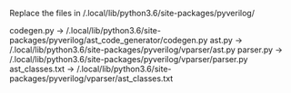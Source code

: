 Replace the files in <home>/.local/lib/python3.6/site-packages/pyverilog/

codegen.py -> <home>/.local/lib/python3.6/site-packages/pyverilog/ast_code_generator/codegen.py
ast.py -> <home>/.local/lib/python3.6/site-packages/pyverilog/vparser/ast.py
parser.py -> <home>/.local/lib/python3.6/site-packages/pyverilog/vparser/parser.py
ast_classes.txt -> <home>/.local/lib/python3.6/site-packages/pyverilog/vparser/ast_classes.txt